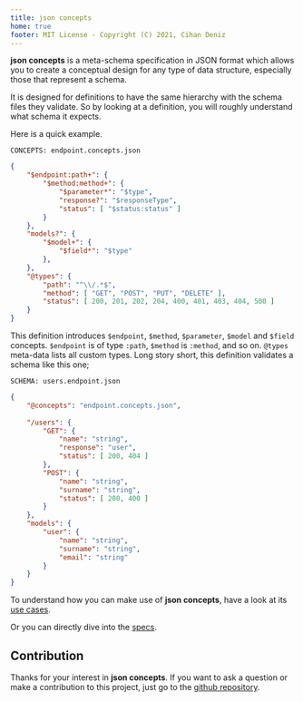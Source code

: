 ```yaml
---
title: json concepts
home: true
footer: MIT License - Copyright (C) 2021, Cihan Deniz
---
```


**json concepts** is a meta-schema specification in JSON format which allows you
to create a conceptual design for any type of data structure, especially those
that represent a schema.

It is designed for definitions to have the same hierarchy with the schema files
they validate. So by looking at a definition, you will roughly understand what
schema it expects.

Here is a quick example.

`CONCEPTS: endpoint.concepts.json`

```json
{
    "$endpoint:path+": {
        "$method:method+": {
            "$parameter*": "$type",
            "response?": "$responseType",
            "status": [ "$status:status" ]
        }
    },
    "models?": {
        "$model+": {
            "$field*": "$type"
        },
    },
    "@types": {
        "path": "^\\/.*$",
        "method": [ "GET", "POST", "PUT", "DELETE" ],
        "status": [ 200, 201, 202, 204, 400, 401, 403, 404, 500 ]
    }
}
```

This definition introduces `$endpoint`, `$method`, `$parameter`, `$model` and
`$field` concepts. `$endpoint` is of type `:path`, `$method` is `:method`, and
so on. `@types` meta-data lists all custom types. Long story short, this
definition validates a schema like this one;

`SCHEMA: users.endpoint.json`

```json
{
    "@concepts": "endpoint.concepts.json",
    
    "/users": {
        "GET": {
            "name": "string",
            "response": "user",
            "status": [ 200, 404 ]
        },
        "POST": {
            "name": "string",
            "surname": "string",
            "status": [ 200, 400 ]
        }
    },
    "models": {
        "user": {
            "name": "string",
            "surname": "string",
            "email": "string"
        }
    }
}
```

To understand how you can make use of **json concepts**, have a look at its
[use cases].

Or you can directly dive into the [specs].

[use cases]: use-cases/README.md
[specs]: specs/README.md

## Contribution

Thanks for your interest in **json concepts**. If you want to ask a question or
make a contribution to this project, just go to the [github repository].

[github repository]: https://github.com/codingatwill/json-concepts
